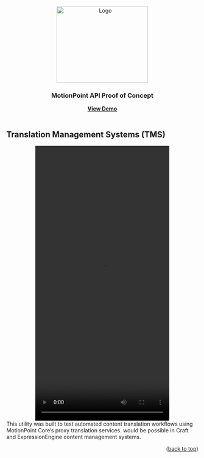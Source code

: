 <a id="readme-top"></a>


<br />
<div align="center">
  <a href="https://www.tommydalton.dev/projects/detail/motionpoint-api-poc-utility">
    <img src="/tommydaltondev/motionpoint_api-poc_utility/blob/main/assets/img/poc500x600.png" alt="Logo" width="240" height="200">
  </a>
  <p align="center">
  <h3 align="center">MotionPoint API Proof of Concept</h3>
    <a href="https://www.tommydalton.dev/projects/detail/motionpoint-api-poc-utility"><strong>View Demo</strong></a>
    <br />
    <br />
  </p>
</div>


## Translation Management Systems (TMS) 

<div align="center">
<video src="https://www.tommydaltondev/motionpoint_api-poc_utility/raw/main/readme/MotionpointAPI-Dashboard.mp4" width="352" height="720"></video>
</div>
<div align="left">
This utility was built to test automated content translation workflows using MotionPoint Core’s proxy translation services. would be possible in Craft and ExpressionEngine content management systems. 
<p align="right">(<a href="#readme-top">back to top</a>)</p>


